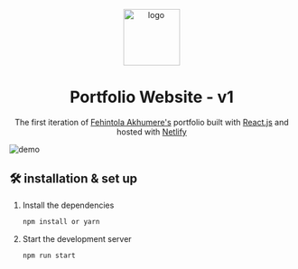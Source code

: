 <p align ="center">
  <img src="https://github.com/f3hint0la/portfolio-v1/assets/102443135/f575175b-8166-486b-9413-6b1cdba53938" alt = "logo" width = "100"/>
</p>
<h1 align = "center"![logo]
>
  Portfolio Website - v1
</h1>
<p align ="center">
  The first iteration of <a href="https://f3hint0la.netlify.com" target="_blank">Fehintola Akhumere's</a> portfolio built with <a href="https://react.dev" target="_blank">React.js</a> and hosted with <a href="https://www.netlify.com" target="_blank">Netlify</a>
</p>

![demo](https://github.com/f3hint0la/portfolio-v1/assets/102443135/1f1647ea-b33a-45ce-a694-bb6a20345c8c)

## 🛠 installation & set up

1. Install the dependencies

   ```sh
   npm install or yarn
   ```

2. Start the development server

   ```sh
   npm run start
   ```
